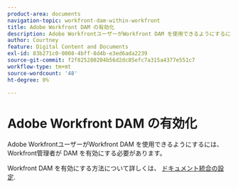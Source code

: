 ```yaml
---
product-area: documents
navigation-topic: workfront-dam-within-workfront
title: Adobe Workfront DAM の有効化
description: Adobe WorkfrontユーザーがWorkfront DAM を使用できるようにするには、Workfront管理者が DAM を有効にする必要があります。
author: Courtney
feature: Digital Content and Documents
exl-id: 83b271c0-0008-4bff-8d4b-e3ed6ada2239
source-git-commit: f2f825280204b56d2dc85efc7a315a4377e551c7
workflow-type: tm+mt
source-wordcount: '48'
ht-degree: 0%

---
```


# Adobe Workfront DAM の有効化

Adobe WorkfrontユーザーがWorkfront DAM を使用できるようにするには、Workfront管理者が DAM を有効にする必要があります。

Workfront DAM を有効にする方法について詳しくは、 [ドキュメント統合の設定](../../administration-and-setup/configure-integrations/configure-document-integrations.md).
